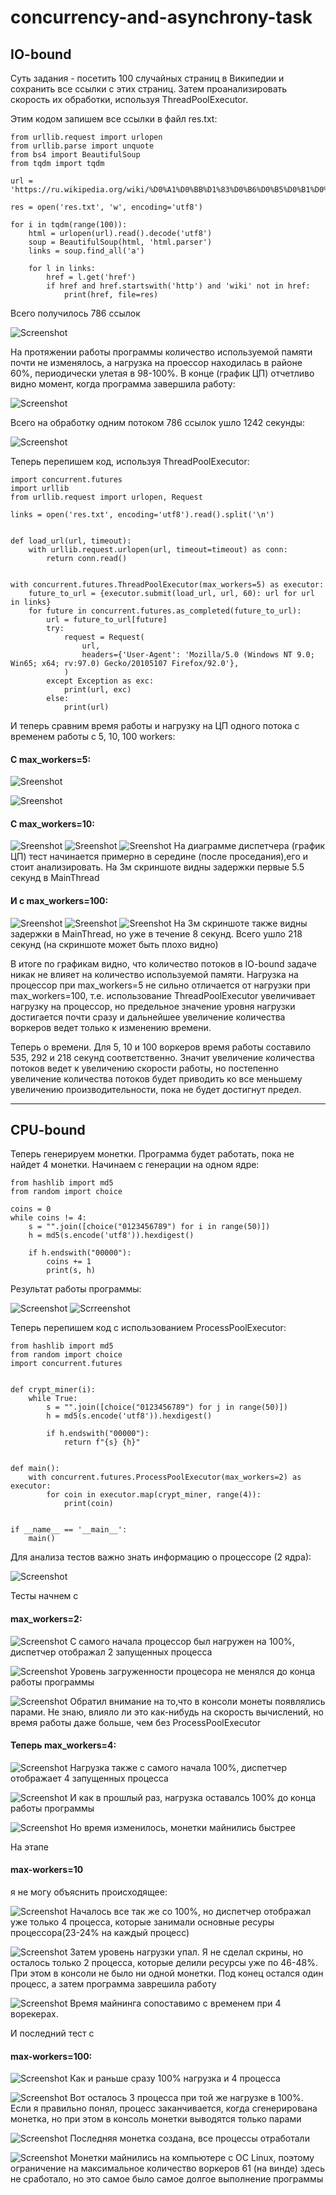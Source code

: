 # concurrency-and-asynchrony-task

<h2>IO-bound</h2>
Суть задания - посетить 100 случайных страниц в Википедии и сохранить все ссылки с этих страниц. Затем проанализировать скорость их обработки, используя ThreadPoolExecutor.

Этим кодом запишем все ссылки в файл res.txt:

    from urllib.request import urlopen
    from urllib.parse import unquote
    from bs4 import BeautifulSoup
    from tqdm import tqdm
    
    url = 'https://ru.wikipedia.org/wiki/%D0%A1%D0%BB%D1%83%D0%B6%D0%B5%D0%B1%D0%BD%D0%B0%D1%8F:%D0%A1%D0%BB%D1%83%D1%87%D0%B0%D0%B9%D0%BD%D0%B0%D1%8F_%D1%81%D1%82%D1%80%D0%B0%D0%BD%D0%B8%D1%86%D0%B0'
    
    res = open('res.txt', 'w', encoding='utf8')
    
    for i in tqdm(range(100)):
        html = urlopen(url).read().decode('utf8')
        soup = BeautifulSoup(html, 'html.parser')
        links = soup.find_all('a')

        for l in links:
            href = l.get('href')
            if href and href.startswith('http') and 'wiki' not in href:
                print(href, file=res)

Всего получилось 786 ссылок

![Screenshot](screenshots_for_IO-bound/res_screenshot.png)

На протяжении работы программы количество используемой памяти почти не изменялось, а нагрузка на проессор находилась в районе 60%, периодически улетая в 98-100%. В конце (график ЦП) отчетливо видно момент, когда программа завершила работу:

![Screenshot](screenshots_for_IO-bound/task_manager_screenshot.png)

Всего на обработку одним потоком 786 ссылок ушло 1242 секунды:

![Screenshot](screenshots_for_IO-bound/one_thread_solution.png)

Теперь перепишем код, используя ThreadPoolExecutor:

    import concurrent.futures
    import urllib
    from urllib.request import urlopen, Request
    
    links = open('res.txt', encoding='utf8').read().split('\n')
    
    
    def load_url(url, timeout):
        with urllib.request.urlopen(url, timeout=timeout) as conn:
            return conn.read()
    
    
    with concurrent.futures.ThreadPoolExecutor(max_workers=5) as executor:
        future_to_url = {executor.submit(load_url, url, 60): url for url in links}
        for future in concurrent.futures.as_completed(future_to_url):
            url = future_to_url[future]
            try:
                request = Request(
                    url,
                    headers={'User-Agent': 'Mozilla/5.0 (Windows NT 9.0; Win65; x64; rv:97.0) Gecko/20105107 Firefox/92.0'},
                )
            except Exception as exc:
                print(url, exc)
            else:
                print(url)

И теперь сравним время работы и нагрузку на ЦП одного потока с временем работы с 5, 10, 100 workers:

<h4>С max_workers=5:</h4>

![Sreenshot](screenshots_for_IO-bound/task_manager_screenshot_5-workers.png)

![Sreenshot](screenshots_for_IO-bound/5_threads_solution.png)

<h4>C max_workers=10:</h4>

![Sreenshot](screenshots_for_IO-bound/task_manager_screenshot_10-workers.png)
![Sreenshot](screenshots_for_IO-bound/10_threads_solution.png)
![Sreenshot](screenshots_for_IO-bound/10_threads_solution_first-seconds.png)
На диаграмме диспетчера (график ЦП) тест начинается примерно в середине (после проседания),его и стоит анализировать. 
На 3м скриншоте видны задержки первые 5.5 секунд в MainThread

<h4>И с max_workers=100:</h4>

![Sreenshot](screenshots_for_IO-bound/task_manager_screenshot_100-workers.png)
![Sreenshot](screenshots_for_IO-bound/100_threads_solution.png)
![Sreenshot](screenshots_for_IO-bound/100_threads_solution_first-seconds.png)
На 3м скриншоте также видны задержки в MainThread, но уже в течение 8 секунд.
Всего ушло 218 секунд (на скриншоте может быть плохо видно)

В итоге по графикам видно, что количество потоков в IO-bound задаче никак не влияет на количество используемой памяти. Нагрузка на процессор при max_workers=5 не сильно отличается от нагрузки при max_workers=100, т.е. использование ThreadPoolExecutor увеличивает нагрузку на процессор, но предельное значение уровня нагрузки достигается почти сразу и дальнейшее увеличение количества воркеров ведет только к изменению времени.<br>

Теперь о времени. Для 5, 10 и 100 воркеров время работы составило 535, 292 и 218 секунд соответственно. Значит увеличение количества потоков ведет к увеличению скорости работы, но постепенно увеличение количества потоков будет приводить ко все меньшему увеличению производительности, пока не будет достигнут предел.

_____

<h2>CPU-bound</h2>

Теперь генерируем монетки. Программа будет работать, пока не найдет 4 монетки. Начинаем с генерации на одном ядре:

    from hashlib import md5
    from random import choice
    
    coins = 0
    while coins != 4:
        s = "".join([choice("0123456789") for i in range(50)])
        h = md5(s.encode('utf8')).hexdigest()
    
        if h.endswith("00000"):
            coins += 1
            print(s, h)

Результат работы программы:

![Screenshot](task-manager-one-core.png)
![Scrreenshot](one-core-solution.png)


Теперь перепишем код с использованием ProcessPoolExecutor:

    from hashlib import md5
    from random import choice
    import concurrent.futures
    
    
    def crypt_miner(i):
        while True:
            s = "".join([choice("0123456789") for j in range(50)])
            h = md5(s.encode('utf8')).hexdigest()
    
            if h.endswith("00000"):
                return f"{s} {h}"
    
    
    def main():
        with concurrent.futures.ProcessPoolExecutor(max_workers=2) as executor:
            for coin in executor.map(crypt_miner, range(4)):
                print(coin)
    
    
    if __name__ == '__main__':
        main()

Для анализа тестов важно знать информацию о процессоре (2 ядра):

![Screenshot](processor_info.png)

Тесты начнем с <h4>max_workers=2:</h4>

![Screenshot](task-manager_2-workers_start.png)
С самого начала процессор был нагружен на 100%, диспетчер отображал 2 запущенных процесса

![Screenshot](task-manager_2-workers_end.png)
Уровень загруженности процесора не менялся до конца работы программы

![Screenshot](2-cores-solution.png)
Обратил внимание на то,что в консоли монеты появлялись парами. Не знаю, влияло ли это как-нибудь на скорость вычислений, но время работы даже больше, чем без ProcessPoolExecutor

<h4>Теперь max_workers=4:</h4>

![Screenshot](task-manager_4-workers_start.png)
Нагрузка также с самого начала 100%, диспетчер отображает 4 запущенных процесса

![Screenshot](task-manager_4-workers_end.png)
И как в прошлый раз, нагрузка оставалсь 100% до конца работы программы

![Screenshot](4-cores-solution.png)
Но время изменилось, монетки майнились быстрее


На этапе <h4>max-workers=10</h4> я не могу объяснить происходящее:

![Screenshot](task-manager_10-workers_start.png)
Началось все так же со 100%, но диспетчер отображал уже только 4 процесса, которые занимали основные ресуры процессора(23-24% на каждый процесс)

![Screenshot](task-manager_10-workers_end.png)
Затем уровень нагрузки упал. Я не сделал скрины, но осталось только 2 процесса, которые делили ресурсы уже по 46-48%. При этом в консоли не было ни одной монетки. Под конец остался один процесс, а затем программа заврешила работу

![Screenshot](10-cores-solution.png)
Время майнинга сопоставимо с временем при 4 ворекерах. 


И последний тест с <h4>max-workers=100:</h4>

![Screenshot](task-manager_100-workers_start.png)
Как и раньше сразу 100% нагрузка и 4 процесса

![Screenshot](task-manager_100-workers_middle.png)
Вот осталось 3 процесса при той же нагрузке в 100%. Если я правильно понял, процесс заканчивается, когда сгенерирована монетка, но при этом в консоль монетки выводятся только парами

![Screenshot](task-manager_10-workers_end.png)
Последняя монетка создана, все процессы отработали

![Screenshot](100-cores-solution.png)
Монетки майнились на компьютере с ОС Linux, поэтому ограничение на максимальное количество воркеров 61 (на винде) здесь не сработало, но это самое было самое долгое выполнение программы

